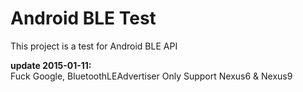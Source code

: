 # Android BLE Test
This project is a test for Android BLE API  

**update 2015-01-11:**  
Fuck Google, BluetoothLEAdvertiser Only Support Nexus6 & Nexus9  


